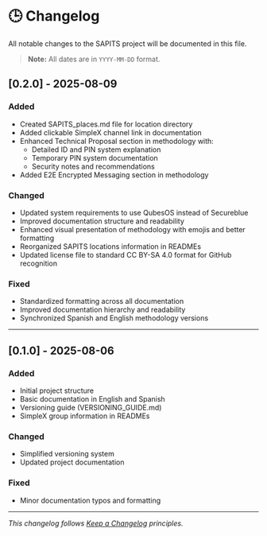 # 🕒 Changelog

All notable changes to the SAPITS project will be documented in this file.

> **Note:** All dates are in `YYYY-MM-DD` format.

## [0.2.0] - 2025-08-09

### Added
- Created SAPITS_places.md file for location directory
- Added clickable SimpleX channel link in documentation
- Enhanced Technical Proposal section in methodology with:
  - Detailed ID and PIN system explanation
  - Temporary PIN system documentation
  - Security notes and recommendations
- Added E2E Encrypted Messaging section in methodology

### Changed
- Updated system requirements to use QubesOS instead of Secureblue
- Improved documentation structure and readability
- Enhanced visual presentation of methodology with emojis and better formatting
- Reorganized SAPITS locations information in READMEs
- Updated license file to standard CC BY-SA 4.0 format for GitHub recognition

### Fixed
- Standardized formatting across all documentation
- Improved documentation hierarchy and readability
- Synchronized Spanish and English methodology versions

---

## [0.1.0] - 2025-08-06

### Added
- Initial project structure
- Basic documentation in English and Spanish
- Versioning guide (VERSIONING_GUIDE.md)
- SimpleX group information in READMEs

### Changed
- Simplified versioning system
- Updated project documentation

### Fixed
- Minor documentation typos and formatting

---
*This changelog follows [Keep a Changelog](https://keepachangelog.com/) principles.*
